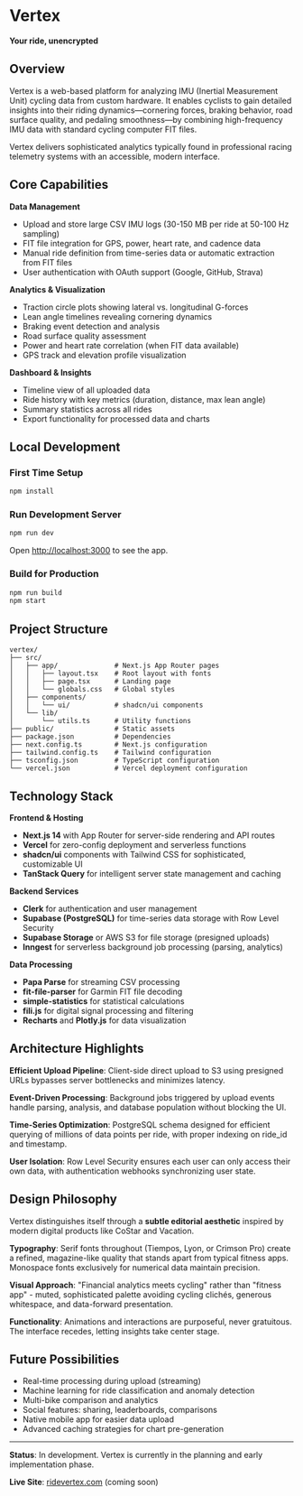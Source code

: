 # Vertex
**Your ride, unencrypted**

## Overview

Vertex is a web-based platform for analyzing IMU (Inertial Measurement Unit) cycling data from custom hardware. It enables cyclists to gain detailed insights into their riding dynamics—cornering forces, braking behavior, road surface quality, and pedaling smoothness—by combining high-frequency IMU data with standard cycling computer FIT files.

Vertex delivers sophisticated analytics typically found in professional racing telemetry systems with an accessible, modern interface.

## Core Capabilities

**Data Management**
- Upload and store large CSV IMU logs (30-150 MB per ride at 50-100 Hz sampling)
- FIT file integration for GPS, power, heart rate, and cadence data
- Manual ride definition from time-series data or automatic extraction from FIT files
- User authentication with OAuth support (Google, GitHub, Strava)

**Analytics & Visualization**
- Traction circle plots showing lateral vs. longitudinal G-forces
- Lean angle timelines revealing cornering dynamics
- Braking event detection and analysis
- Road surface quality assessment
- Power and heart rate correlation (when FIT data available)
- GPS track and elevation profile visualization

**Dashboard & Insights**
- Timeline view of all uploaded data
- Ride history with key metrics (duration, distance, max lean angle)
- Summary statistics across all rides
- Export functionality for processed data and charts

## Local Development

### First Time Setup
```bash
npm install
```

### Run Development Server
```bash
npm run dev
```

Open [http://localhost:3000](http://localhost:3000) to see the app.

### Build for Production
```bash
npm run build
npm start
```

## Project Structure

```
vertex/
├── src/
│   ├── app/              # Next.js App Router pages
│   │   ├── layout.tsx    # Root layout with fonts
│   │   ├── page.tsx      # Landing page
│   │   └── globals.css   # Global styles
│   ├── components/
│   │   └── ui/           # shadcn/ui components
│   └── lib/
│       └── utils.ts      # Utility functions
├── public/               # Static assets
├── package.json          # Dependencies
├── next.config.ts        # Next.js configuration
├── tailwind.config.ts    # Tailwind configuration
├── tsconfig.json         # TypeScript configuration
└── vercel.json           # Vercel deployment configuration
```

## Technology Stack

**Frontend & Hosting**
- **Next.js 14** with App Router for server-side rendering and API routes
- **Vercel** for zero-config deployment and serverless functions
- **shadcn/ui** components with Tailwind CSS for sophisticated, customizable UI
- **TanStack Query** for intelligent server state management and caching

**Backend Services**
- **Clerk** for authentication and user management
- **Supabase (PostgreSQL)** for time-series data storage with Row Level Security
- **Supabase Storage** or AWS S3 for file storage (presigned uploads)
- **Inngest** for serverless background job processing (parsing, analytics)

**Data Processing**
- **Papa Parse** for streaming CSV processing
- **fit-file-parser** for Garmin FIT file decoding
- **simple-statistics** for statistical calculations
- **fili.js** for digital signal processing and filtering
- **Recharts** and **Plotly.js** for data visualization

## Architecture Highlights

**Efficient Upload Pipeline**: Client-side direct upload to S3 using presigned URLs bypasses server bottlenecks and minimizes latency.

**Event-Driven Processing**: Background jobs triggered by upload events handle parsing, analysis, and database population without blocking the UI.

**Time-Series Optimization**: PostgreSQL schema designed for efficient querying of millions of data points per ride, with proper indexing on ride_id and timestamp.

**User Isolation**: Row Level Security ensures each user can only access their own data, with authentication webhooks synchronizing user state.

## Design Philosophy

Vertex distinguishes itself through a **subtle editorial aesthetic** inspired by modern digital products like CoStar and Vacation. 

**Typography**: Serif fonts throughout (Tiempos, Lyon, or Crimson Pro) create a refined, magazine-like quality that stands apart from typical fitness apps. Monospace fonts exclusively for numerical data maintain precision.

**Visual Approach**: "Financial analytics meets cycling" rather than "fitness app" - muted, sophisticated palette avoiding cycling clichés, generous whitespace, and data-forward presentation.

**Functionality**: Animations and interactions are purposeful, never gratuitous. The interface recedes, letting insights take center stage.

## Future Possibilities

- Real-time processing during upload (streaming)
- Machine learning for ride classification and anomaly detection
- Multi-bike comparison and analytics
- Social features: sharing, leaderboards, comparisons
- Native mobile app for easier data upload
- Advanced caching strategies for chart pre-generation

---

**Status**: In development. Vertex is currently in the planning and early implementation phase.

**Live Site**: [ridevertex.com](https://ridevertex.com) (coming soon)
